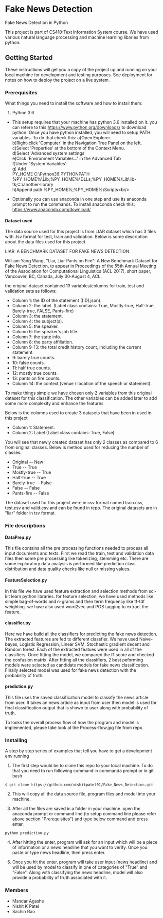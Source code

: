 

# Fake News Detection

Fake News Detection in Python

This project is part of CS410:Text Information System course. We have used various natural language processing and machine learning libaries from python. 

## Getting Started

These instructions will get you a copy of the project up and running on your local machine for development and testing purposes. See deployment for notes on how to deploy the project on a live system.

### Prerequisites

What things you need to install the software and how to install them:

1. Python 3.6 

* This setup requires that your machine has python 3.6 installed on it. you can refere to this https://www.python.org/downloads/ to download python. Once you have python installed, you will need to setup PATH variables. To do that check this: 
a)Open Explorer.<br/>
b)Right-click 'Computer' in the Navigation Tree Panel on the left.<br/>
c)Select 'Properties' at the bottom of the Context Menu.<br/>
d)Select 'Advanced system settings'<br/>
e)Click 'Environment Variables...' in the Advanced Tab<br/>
f)Under 'System Variables':<br/>
g) Add <br/>
PY_HOME
C:\Python36
PYTHONPATH
%PY_HOME%\Lib;%PY_HOME%\DLLs;%PY_HOME%\Lib\lib-tk;C:\another-library<br/>
h)Append
path
%PY_HOME%;%PY_HOME%\Scripts\<br/>

* Optionally you can use anaconda in one step and use its anaconda prompt to run the commands. To install anaconda check this:
https://www.anaconda.com/download/


#### Dataset used
The data source used for this project is from LIAR dataset which has 3 files with .tsv format for test, train and validation. Below is some description about the data files used for this project.
	
LIAR: A BENCHMARK DATASET FOR FAKE NEWS DETECTION

William Yang Wang, "Liar, Liar Pants on Fire": A New Benchmark Dataset for Fake News Detection, to appear in Proceedings of the 55th Annual Meeting of the Association for Computational Linguistics (ACL 2017), short paper, Vancouver, BC, Canada, July 30-August 4, ACL.

the original dataset contained 13 variables/columns for train, test and validation sets as follows:

* Column 1: the ID of the statement ([ID].json).
* Column 2: the label. (Label class contains: True, Mostly-true, Half-true, Barely-true, FALSE, Pants-fire)
* Column 3: the statement.
* Column 4: the subject(s).
* Column 5: the speaker.
* Column 6: the speaker's job title.
* Column 7: the state info.
* Column 8: the party affiliation.
* Column 9-13: the total credit history count, including the current statement.
* 9: barely true counts.
* 10: false counts.
* 11: half true counts.
* 12: mostly true counts.
* 13: pants on fire counts.
* Column 14: the context (venue / location of the speech or statement).

To make things simple we have chosen only 2 variables from this original dataset for this classification. The other variables can be added later to add some more complexity and enhance the features.

Below is the colomns used to create 3 datasets that have been in used in this project
* Column 1: Statement.
* Column 2: Label (Label class contains: True, False)
 
You will see that newly created dataset has only 2 classes as compared to 6 from original classes. Below is method used for reducing the number of classes.

* Original 	--	New
* True	   	--	True
* Mostly-true	-- 	True
* Half-true	-- 	True
* Barely-true	-- 	False
* False		-- 	False
* Pants-fire	-- 	False

The dataset used for this project were in csv format named train.csv, test.csv and valid.csv and can be found in repo. The original datasets are in "liar" folder in tsv format.

### File descriptions

#### DataPrep.py
This file contains all the pre processing functions needed to process all input documents and texts. First we read the train, test and validation data files then some pre processing like tokenizing, stemming etc. There are some exploratory data analysis is performed like prediction class distribution and data quality checks like null or missing values.

#### FeatureSelection.py
In this file we have used feature extraction and selection methods from sci-kit learn python libraries. for feature selection, we have used methods like simple bag-of-words and n-grams and then term frequency like tf-tdf weighting. we have also used word2vec and POS tagging to extract the feature.

#### classifier.py
Here we have build all the classifiers for predicting the fake news detection. The extracted features are fed to different classfier. We have used Naive-bayes, Logistic Regression, Linear SVM, Stochastic gradient decent and Random forest. Each of the extracted featues were used in all of the classifiers. Once fitting the model, we compared the f1 score and checked the confusion matrix. After fitting all the classifiers, 2 best peforming models were selected as candidate models for fake news classification. Finally selected model was used for fake news detection with the probability of truth.

#### prediction.py
This file uses the saved classification model to classify the news article from user. It takes an news article as input from user then model is used for final classification output that is shown to user along with probability of truth.

To looks the overall process flow of how the program and model is implemented, please take look at the Process-flow.jpg file from repo.


### Installing

A step by step series of examples that tell you have to get a development env running

1. The first step would be to clone this repo to your local machine. To do that you need to run following command in commanda prompt or in git bash
```
$ git clone https://github.com/nishitpatel01/Fake_News_Detection.git
```

2. This will copy all the data source file, program files and model into your machine.

3. After all the files are saved in a folder in your machine. open the anaconda prompt or command line (to setup command line please refer above section "Prerequisites") and type below command and press enter.
```
python prediction.py
```

4. After hitting the enter, program will ask for an input which will be a piece of information or a news headline that you want to verify. Once you paste or type news headline, then press enter.

5. Once you hit the enter, program will take user input (news headline) and will be used by model to classify in one of categories of "True" and "False". Along with classifying the news headline, model will also provide a probability of truth associated with it.


### Members
* Mandar Agashe
* Nishit K Patel
* Sachin Rao
